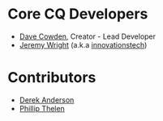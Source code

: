 # Core CQ Developers

* [Dave Cowden](https://github.com/dcowden), Creator - Lead Developer
* [Jeremy Wright](https://github.com/jmwright) (a.k.a [innovationstech](https://github.com/innovationstech))

# Contributors

* [Derek Anderson](https://github.com/armyofevilrobots)
* [Phillip Thelen](https://github.com/vIiRuS)
